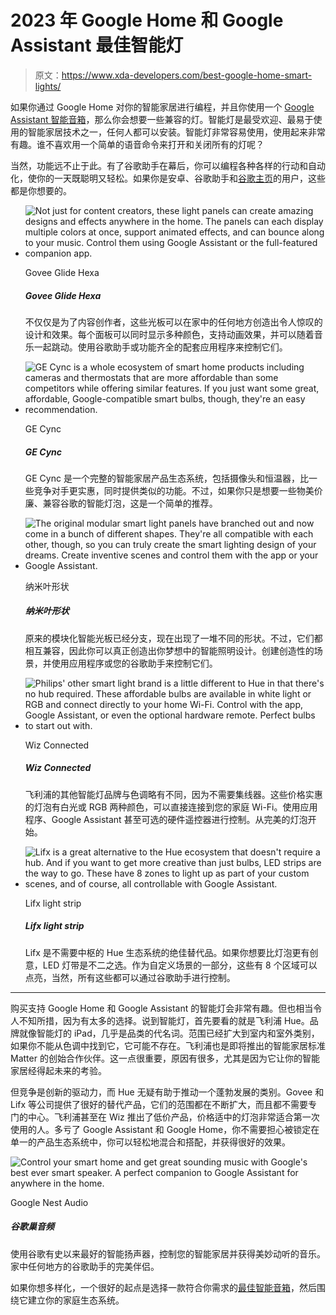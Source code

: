 # 2023 年 Google Home 和 Google Assistant 最佳智能灯

> 原文：<https://www.xda-developers.com/best-google-home-smart-lights/>

如果你通过 Google Home 对你的智能家居进行编程，并且你使用一个 [Google Assistant 智能音箱](https://www.xda-developers.com/best-google-assistant-speakers/)，那么你会想要一些兼容的灯。智能灯是最受欢迎、最易于使用的智能家居技术之一，任何人都可以安装。智能灯非常容易使用，使用起来非常有趣。谁不喜欢用一个简单的语音命令来打开和关闭所有的灯呢？

当然，功能远不止于此。有了谷歌助手在幕后，你可以编程各种各样的行动和自动化，使你的一天既聪明又轻松。如果你是安卓、谷歌助手和[谷歌主页](https://www.xda-developers.com/works-with-google-home-announced/)的用户，这些都是你想要的。

*   <picture>![Not just for content creators, these light panels can create amazing designs and effects anywhere in the home. The panels can each display multiple colors at once, support animated effects, and can bounce along to your music. Control them using Google Assistant or the full-featured companion app.](img/0db2974bc36b428d5eb8609f94d8d0c0.png)</picture>

    Govee Glide Hexa

    ##### Govee Glide Hexa

    不仅仅是为了内容创作者，这些光板可以在家中的任何地方创造出令人惊叹的设计和效果。每个面板可以同时显示多种颜色，支持动画效果，并可以随着音乐一起跳动。使用谷歌助手或功能齐全的配套应用程序来控制它们。

*   <picture>![GE Cync is a whole ecosystem of smart home products including cameras and thermostats that are more affordable than some competitors while offering similar features. If you just want some great, affordable, Google-compatible smart bulbs, though, they're an easy recommendation.](img/2b882a5124a18aeb26352939eef8b4c9.png)</picture>

    GE Cync

    ##### GE Cync

    GE Cync 是一个完整的智能家居产品生态系统，包括摄像头和恒温器，比一些竞争对手更实惠，同时提供类似的功能。不过，如果你只是想要一些物美价廉、兼容谷歌的智能灯泡，这是一个简单的推荐。

*   <picture>![The original modular smart light panels have branched out and now come in a bunch of different shapes. They're all compatible with each other, though, so you can truly create the smart lighting design of your dreams. Create inventive scenes and control them with the app or your Google Assistant. ](img/4a036eaa9bb28bd2d7d3f12160b3dd32.png)</picture>

    纳米叶形状

    ##### 纳米叶形状

    原来的模块化智能光板已经分支，现在出现了一堆不同的形状。不过，它们都相互兼容，因此你可以真正创造出你梦想中的智能照明设计。创建创造性的场景，并使用应用程序或您的谷歌助手来控制它们。

*   <picture>![Philips' other smart light brand is a little different to Hue in that there's no hub required. These affordable bulbs are available in white light or RGB and connect directly to your home Wi-Fi. Control with the app, Google Assistant, or even the optional hardware remote. Perfect bulbs to start out with.](img/30461d2ee04aa1de7ff6ef151a5da1ab.png)</picture>

    Wiz Connected

    ##### Wiz Connected

    飞利浦的其他智能灯品牌与色调略有不同，因为不需要集线器。这些价格实惠的灯泡有白光或 RGB 两种颜色，可以直接连接到您的家庭 Wi-Fi。使用应用程序、Google Assistant 甚至可选的硬件遥控器进行控制。从完美的灯泡开始。

*   <picture>![Lifx is a great alternative to the Hue ecosystem that doesn't require a hub. And if you want to get more creative than just bulbs, LED strips are the way to go. These have 8 zones to light up as part of your custom scenes, and of course, all controllable with Google Assistant. ](img/a43bf6f22ec4ee06252b51a9f28350b7.png)</picture>

    Lifx light strip

    ##### Lifx light strip

    Lifx 是不需要中枢的 Hue 生态系统的绝佳替代品。如果你想要比灯泡更有创意，LED 灯带是不二之选。作为自定义场景的一部分，这些有 8 个区域可以点亮，当然，所有这些都可以通过谷歌助手进行控制。

* * *

购买支持 Google Home 和 Google Assistant 的智能灯会非常有趣。但也相当令人不知所措，因为有太多的选择。说到智能灯，首先要看的就是飞利浦 Hue。品牌就像智能灯的 iPad，几乎是品类的代名词。范围已经扩大到室内和室外类别，如果你不能从色调中找到它，它可能不存在。飞利浦也是即将推出的智能家居标准 Matter 的创始合作伙伴。这一点很重要，原因有很多，尤其是因为它让你的智能家居经得起未来的考验。

但竞争是创新的驱动力，而 Hue 无疑有助于推动一个蓬勃发展的类别。Govee 和 Lifx 等公司提供了很好的替代产品，它们的范围都在不断扩大，而且都不需要专门的中心。飞利浦甚至在 Wiz 推出了低价产品，价格适中的灯泡非常适合第一次使用的人。多亏了 Google Assistant 和 Google Home，你不需要担心被锁定在单一的产品生态系统中，你可以轻松地混合和搭配，并获得很好的效果。

 <picture>![Control your smart home and get great sounding music with Google's best ever smart speaker. A perfect companion to Google Assistant for anywhere in the home. ](img/8627ad0904ee6468aebaa1e288226cfc.png)</picture> 

Google Nest Audio

##### 谷歌巢音频

使用谷歌有史以来最好的智能扬声器，控制您的智能家居并获得美妙动听的音乐。家中任何地方的谷歌助手的完美伴侣。

如果你想多样化，一个很好的起点是选择一款符合你需求的[最佳智能音箱](https://www.xda-developers.com/best-smart-speakers/)，然后围绕它建立你的家庭生态系统。